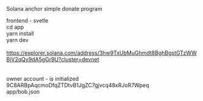 Solana anchor simple donate program<br />

frontend - svetle<br />
cd app<br />
yarn install<br />
yarn dev<br />
<br />
https://explorer.solana.com/address/3hw9TxUbMuGhmdt8BghBgstGTzWWBjV2qQy9dA5gGr9U?cluster=devnet<br />
<br />
<br />
owner account - is initialized<br />
9C8ARBpAqcmoDfqZTDtvB1JgZC7gjvcq48xRJoR7Wpeq<br />
app/bob.json<br />



